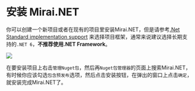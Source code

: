 # 安装 Mirai.NET

你可以创建一个新项目或者在现有的项目里安装Mirai.NET，但是请参考[.Net Standard implementation support](https://docs.microsoft.com/en-us/dotnet/standard/net-standard) 来选择项目框架，通常来说建议选择长期支持的`.NET 6`，**不推荐使用.NET Framework**。

![](https://i.loli.net/2021/08/04/dyQYARgux2kDIBX.png)

在要安装项目上右击`管理Nuget包`，然后再`Nuget包管理器`的页面上搜索Mirai.NET，有时候你应该勾选`包含预发布`选项，然后点击安装按钮，在弹出的窗口上点击`确定`，就安装完成Mirai.NET了。
